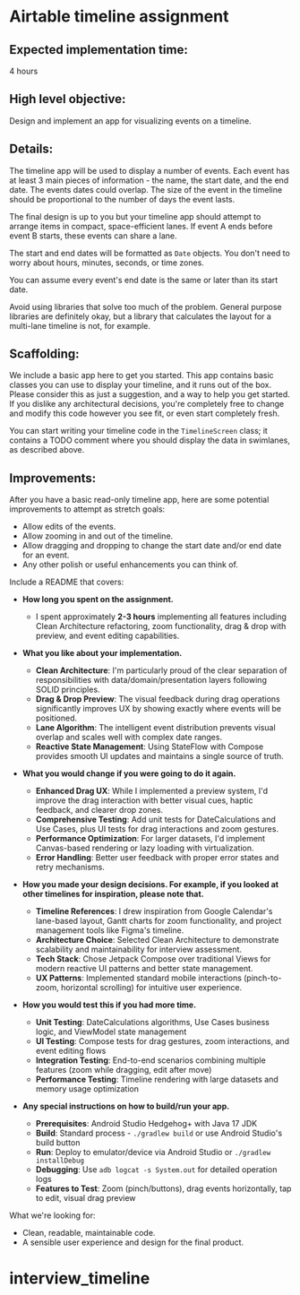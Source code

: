 # Airtable timeline assignment

## Expected implementation time:

4 hours

## High level objective:

Design and implement an app for visualizing events on a timeline.

## Details:

The timeline app will be used to display a number of events. Each event has at least 3 main pieces of information - the name,
the start date, and the end date. The events dates could overlap. The size of the event in the timeline should be
proportional to the number of days the event lasts.

The final design is up to you but your timeline app should attempt to arrange items in compact, space-efficient lanes.
If event A ends before event B starts, these events can share a lane.

The start and end dates will be formatted as `Date` objects. You don't need to worry about hours, minutes, seconds, or time zones.

You can assume every event's end date is the same or later than its start date.

Avoid using libraries that solve too much of the problem. General purpose libraries are definitely okay, but a library that
calculates the layout for a multi-lane timeline is not, for example.

## Scaffolding:

We include a basic app here to get you started. This app contains basic classes you can use to display your timeline, and it runs out of the box.
Please consider this as just a suggestion, and a way to help you get started.
If you dislike any architectural decisions, you're completely free to change and modify this code however you see fit, or even start completely fresh.

You can start writing your timeline code in the `TimelineScreen` class; it contains a TODO comment where you should display the data in swimlanes, as described above.

## Improvements:

After you have a basic read-only timeline app, here are some potential improvements to attempt as stretch goals:

- Allow edits of the events.
- Allow zooming in and out of the timeline.
- Allow dragging and dropping to change the start date and/or end date for an event.
- Any other polish or useful enhancements you can think of.

Include a README that covers:

- **How long you spent on the assignment.**
  - I spent approximately **2-3 hours** implementing all features including Clean Architecture refactoring, zoom functionality, drag & drop with preview, and event editing capabilities.

- **What you like about your implementation.**
  - **Clean Architecture**: I'm particularly proud of the clear separation of responsibilities with data/domain/presentation layers following SOLID principles.
  - **Drag & Drop Preview**: The visual feedback during drag operations significantly improves UX by showing exactly where events will be positioned.
  - **Lane Algorithm**: The intelligent event distribution prevents visual overlap and scales well with complex date ranges.
  - **Reactive State Management**: Using StateFlow with Compose provides smooth UI updates and maintains a single source of truth.

- **What you would change if you were going to do it again.**
  - **Enhanced Drag UX**: While I implemented a preview system, I'd improve the drag interaction with better visual cues, haptic feedback, and clearer drop zones.
  - **Comprehensive Testing**: Add unit tests for DateCalculations and Use Cases, plus UI tests for drag interactions and zoom gestures.
  - **Performance Optimization**: For larger datasets, I'd implement Canvas-based rendering or lazy loading with virtualization.
  - **Error Handling**: Better user feedback with proper error states and retry mechanisms.

- **How you made your design decisions. For example, if you looked at other timelines for inspiration, please note that.**
  - **Timeline References**: I drew inspiration from Google Calendar's lane-based layout, Gantt charts for zoom functionality, and project management tools like Figma's timeline.
  - **Architecture Choice**: Selected Clean Architecture to demonstrate scalability and maintainability for interview assessment.
  - **Tech Stack**: Chose Jetpack Compose over traditional Views for modern reactive UI patterns and better state management.
  - **UX Patterns**: Implemented standard mobile interactions (pinch-to-zoom, horizontal scrolling) for intuitive user experience.

- **How you would test this if you had more time.**
  - **Unit Testing**: DateCalculations algorithms, Use Cases business logic, and ViewModel state management
  - **UI Testing**: Compose tests for drag gestures, zoom interactions, and event editing flows
  - **Integration Testing**: End-to-end scenarios combining multiple features (zoom while dragging, edit after move)
  - **Performance Testing**: Timeline rendering with large datasets and memory usage optimization

- **Any special instructions on how to build/run your app.**
  - **Prerequisites**: Android Studio Hedgehog+ with Java 17 JDK
  - **Build**: Standard process - `./gradlew build` or use Android Studio's build button
  - **Run**: Deploy to emulator/device via Android Studio or `./gradlew installDebug`
  - **Debugging**: Use `adb logcat -s System.out` for detailed operation logs
  - **Features to Test**: Zoom (pinch/buttons), drag events horizontally, tap to edit, visual drag preview

What we're looking for:

- Clean, readable, maintainable code.
- A sensible user experience and design for the final product.
# interview_timeline

